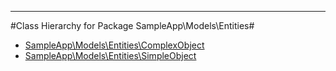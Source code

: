 - - -

#Class Hierarchy for Package SampleApp\Models\Entities#<ul>
<li><a href="https://github.com/JeyDotC/Hirudo-docs/blob/master/sampleapp/models/entities/ComplexObject.md">SampleApp\Models\Entities\ComplexObject</a></li>
<li><a href="https://github.com/JeyDotC/Hirudo-docs/blob/master/sampleapp/models/entities/SimpleObject.md">SampleApp\Models\Entities\SimpleObject</a></li>
</ul>
